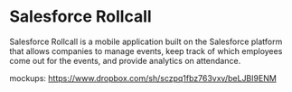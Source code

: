 Salesforce Rollcall
===================

Salesforce Rollcall is a mobile application built on the Salesforce platform that allows companies to manage events,
keep track of which employees come out for the events, and provide analytics on attendance.

mockups: https://www.dropbox.com/sh/sczpq1fbz763vxv/beLJBI9ENM
